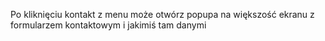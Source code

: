Po kliknięciu kontakt z menu może otwórz popupa na większość ekranu z formularzem kontaktowym i jakimiś tam danymi